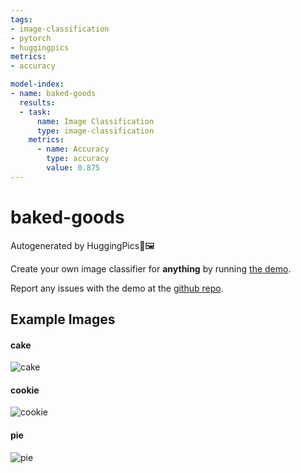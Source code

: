 ```yaml
---
tags:
- image-classification
- pytorch
- huggingpics
metrics:
- accuracy

model-index:
- name: baked-goods
  results:
  - task:
      name: Image Classification
      type: image-classification
    metrics:
      - name: Accuracy
        type: accuracy
        value: 0.875
---
```


# baked-goods


Autogenerated by HuggingPics🤗🖼️

Create your own image classifier for **anything** by running [the demo](https://colab.research.google.com/github/nateraw/huggingpics/blob/main/HuggingPics.ipynb).

Report any issues with the demo at the [github repo](https://github.com/nateraw/huggingpics).


## Example Images


#### cake

![cake](images/cake.jpg)

#### cookie

![cookie](images/cookie.jpg)

#### pie

![pie](images/pie.jpg)